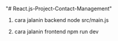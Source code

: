 "# React.js-Project-Contact-Management" 

1. cara jalanin backend
node src/main.js

2. cara jalanin frontend
npm run dev
